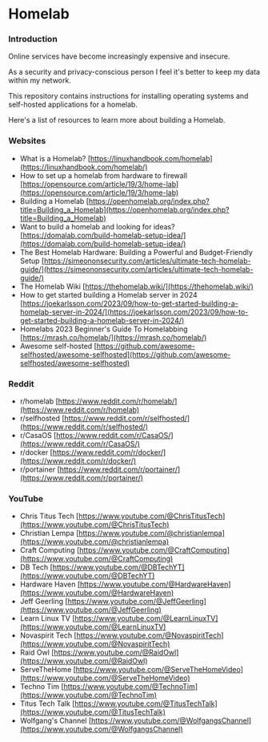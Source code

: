 # Homelab

### Introduction
Online services have become increasingly expensive and insecure.

As a security and privacy-conscious person I feel it's better to keep my data within my network.

This repository contains instructions for installing operating systems and self-hosted applications for a homelab.

Here's a list of resources to learn more about building a Homelab.

### Websites
- What is a Homelab? [https://linuxhandbook.com/homelab](https://linuxhandbook.com/homelab/)
- How to set up a homelab from hardware to firewall [https://opensource.com/article/19/3/home-lab](https://opensource.com/article/19/3/home-lab)
- Building a Homelab [https://openhomelab.org/index.php?title=Building_a_Homelab](https://openhomelab.org/index.php?title=Building_a_Homelab)
- Want to build a homelab and looking for ideas? [https://domalab.com/build-homelab-setup-idea/](https://domalab.com/build-homelab-setup-idea/)
- The Best Homelab Hardware: Building a Powerful and Budget-Friendly Setup [https://simeononsecurity.com/articles/ultimate-tech-homelab-guide/](https://simeononsecurity.com/articles/ultimate-tech-homelab-guide/)
- The Homelab Wiki [https://thehomelab.wiki/](https://thehomelab.wiki/)
- How to get started building a Homelab server in 2024 [https://joekarlsson.com/2023/09/how-to-get-started-building-a-homelab-server-in-2024/](https://joekarlsson.com/2023/09/how-to-get-started-building-a-homelab-server-in-2024/)
- Homelabs 2023 Beginner's Guide To Homelabbing [https://mrash.co/homelab/](https://mrash.co/homelab/)
- Awesome self-hosted [https://github.com/awesome-selfhosted/awesome-selfhosted](https://github.com/awesome-selfhosted/awesome-selfhosted)

### Reddit
- r/homelab [https://www.reddit.com/r/homelab/](https://www.reddit.com/r/homelab)
- r/selfhosted [https://www.reddit.com/r/selfhosted/](https://www.reddit.com/r/selfhosted/)
- r/CasaOS [https://www.reddit.com/r/CasaOS/](https://www.reddit.com/r/CasaOS/)
- r/docker [https://www.reddit.com/r/docker/](https://www.reddit.com/r/docker/)
- r/portainer [https://www.reddit.com/r/portainer/](https://www.reddit.com/r/portainer/)

### YouTube
- Chris Titus Tech [https://www.youtube.com/@ChrisTitusTech](https://www.youtube.com/@ChrisTitusTech)
- Christian Lempa [https://www.youtube.com/@christianlempa](https://www.youtube.com/@christianlempa)
- Craft Computing [https://www.youtube.com/@CraftComputing](https://www.youtube.com/@CraftComputing)
- DB Tech [https://www.youtube.com/@DBTechYT](https://www.youtube.com/@DBTechYT)
- Hardware Haven [https://www.youtube.com/@HardwareHaven](https://www.youtube.com/@HardwareHaven)
- Jeff Geerling [https://www.youtube.com/@JeffGeerling](https://www.youtube.com/@JeffGeerling)
- Learn Linux TV [https://www.youtube.com/@LearnLinuxTV](https://www.youtube.com/@LearnLinuxTV)
- Novaspirit Tech [https://www.youtube.com/@NovaspiritTech](https://www.youtube.com/@NovaspiritTech)
- Raid Owl [https://www.youtube.com/@RaidOwl](https://www.youtube.com/@RaidOwl)
- ServeTheHome [https://www.youtube.com/@ServeTheHomeVideo](https://www.youtube.com/@ServeTheHomeVideo)
- Techno Tim [https://www.youtube.com/@TechnoTim](https://www.youtube.com/@TechnoTim)
- Titus Tech Talk [https://www.youtube.com/@TitusTechTalk](https://www.youtube.com/@TitusTechTalk)
- Wolfgang's Channel [https://www.youtube.com/@WolfgangsChannel](https://www.youtube.com/@WolfgangsChannel)